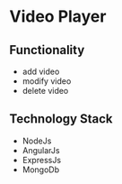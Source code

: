 # Video Player 


## Functionality 

- add video 
- modify video 
- delete video 

## Technology Stack 

- NodeJs
- AngularJs
- ExpressJs
- MongoDb

